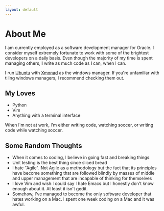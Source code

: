 ```yaml
---
layout: default
---
```


# About Me

I am currently employed as a software development manager for Oracle. I consider myself extremely fortunate to work with some of the brightest developers on a daily basis. Even though the majority of my time is spent managing others, I write as much code as I can, when I can.

I run [Ubuntu](https://www.ubuntu.com/) with [Xmonad](http://xmonad.org/) as the windows manager. If you're unfamiliar with tiling windows managers, I recommend checking them out.


## My Loves
- Python
- Vim
- Anything with a terminal interface

When I'm not at work, I'm either writing code, watching soccer, or writing code while watching soccer.

## Some Random Thoughts
- When it comes to coding, I believe in going fast and breaking things
- Unit testing is the best thing since sliced bread
- I hate "Agile". Not Agile as a methodology but the fact that its principles have become something that are followed blindly by masses of middle and upper management that are incapable of thinking for themselves
- I love Vim and wish I could say I hate Emacs but I honestly don't know enough about it. At least it isn't gedit.
- Somehow, I've managed to become the only software developer that hates working on a Mac. I spent one week coding on a Mac and it was awful.

